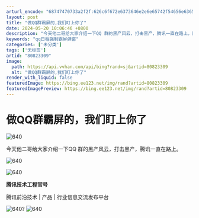 ```yaml
---
arturl_encode: "68747470733a2f2f:626c6f672e6373646e2e6e65742f54656e63656e745f544547:2f61727469636c652f64657461696c732f3830383233333039"
layout: post
title: "做QQ群霸屏的,我们盯上你了"
date: 2024-05-20 10:06:46 +0800
description: "今天他二哥给大家介绍一下QQ 群的黑产风云，打击黑产，腾讯一直在路上。腾讯技术工程官号腾讯前沿技术 "
keywords: "qq日程强制霸屏弹窗"
categories: ['未分类']
tags: ['无标签']
artid: "80823309"
image:
  path: https://api.vvhan.com/api/bing?rand=sj&artid=80823309
  alt: "做QQ群霸屏的,我们盯上你了"
render_with_liquid: false
featuredImage: https://bing.ee123.net/img/rand?artid=80823309
featuredImagePreview: https://bing.ee123.net/img/rand?artid=80823309
---
```


# 做QQ群霸屏的，我们盯上你了

![640](https://i-blog.csdnimg.cn/blog_migrate/876c26d41476991c1b2cd5db438b5ae0.gif)

今天他二哥给大家介绍一下QQ 群的黑产风云，打击黑产，腾讯一直在路上。

![640](https://i-blog.csdnimg.cn/blog_migrate/e358607bdd3979729eda98481c5578d8.png)

![640](https://i-blog.csdnimg.cn/blog_migrate/924bfd741e4b784c9d78c3629273b852.png)

**腾讯技术工程官号**

腾讯前沿技术 | 产品 | 行业信息交流发布平台

![640?](https://i-blog.csdnimg.cn/blog_migrate/f64d3bc8c00641cdc1fd15099573fd45.gif)
![640](https://i-blog.csdnimg.cn/blog_migrate/909c15c9ca4378a655143c4c1884c2d1.jpeg)